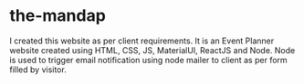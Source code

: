 # the-mandap
I created this website as per client requirements. It is an Event Planner website created using HTML, CSS, JS, MaterialUI, ReactJS and Node. Node is used to trigger email notification using node mailer to client as per form filled by visitor.

